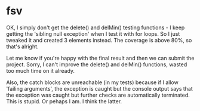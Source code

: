 # fsv

OK, I simply don't get the delete() and delMin() testing functions - I keep getting the 'sibling null exception' when I test it with for loops.
So I just tweaked it and created 3 elements instead. The coverage is above 80%, so that's alright.

Let me know if you're happy with the final result and then we can submit the project. Sorry, I can't improve the delete() and delMin() functions, wasted too much time on it already.

Also, the catch blocks are unreachable (in my tests) because if I allow 'failing arguments', the exception is caught but the console output says that the exception was caught but further checks are automatically terminated. This is stupid. Or pehaps I am. I think the latter.
